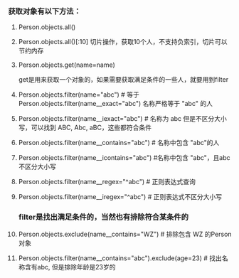 ### **获取对象有以下方法：**

1. Person.objects.all()

2. Person.objects.all()[:10] 切片操作，获取10个人，不支持负索引，切片可以节约内存

3. Person.objects.get(name=name)

   get是用来获取一个对象的，如果需要获取满足条件的一些人，就要用到filter

4. Person.objects.filter(name="abc")  # 等于Person.objects.filter(name__exact="abc") 名称严格等于 "abc" 的人

5. Person.objects.filter(name__iexact="abc")  # 名称为 abc 但是不区分大小写，可以找到 ABC, Abc, aBC，这些都符合条件

6. Person.objects.filter(name__contains="abc")  # 名称中包含 "abc"的人

7. Person.objects.filter(name__icontains="abc")  #名称中包含 "abc"，且abc不区分大小写

8. Person.objects.filter(name__regex="^abc")  # 正则表达式查询

9. Person.objects.filter(name__iregex="^abc")  # 正则表达式不区分大小写

   ### filter是找出满足条件的，当然也有排除符合某条件的

10. Person.objects.exclude(name__contains="WZ")  # 排除包含 WZ 的Person对象

11. Person.objects.filter(name__contains="abc").exclude(age=23)  # 找出名称含有abc, 但是排除年龄是23岁的